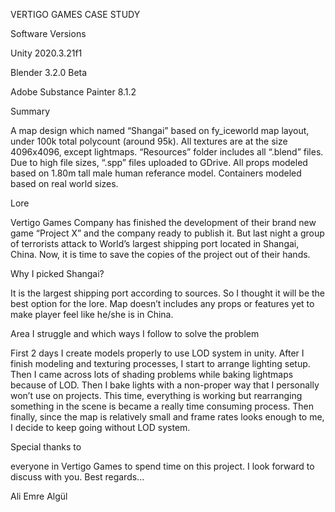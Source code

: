 

VERTIGO GAMES CASE STUDY

Software Versions

Unity 2020.3.21f1

Blender 3.2.0 Beta

Adobe Substance Painter 8.1.2




Summary

A map design which named “Shangai” based on fy_iceworld map layout, under 100k total polycount (around 95k).
All textures are at the size 4096x4096, except lightmaps.
“Resources” folder includes all “.blend” files. Due to high file sizes, “.spp” files uploaded to GDrive.
All props modeled based on 1.80m tall male human referance model. Containers modeled based on real world sizes.



Lore

Vertigo Games Company has finished the development of their brand new game “Project X” and the company ready to publish it. But last night a group of terrorists attack to World’s largest shipping port located in Shangai, China. Now, it is time to save the copies of the project out of their hands.



Why I picked Shangai?

It is the largest shipping port according to sources. So I thought it will be the best option for the lore. Map doesn’t includes any props or features yet to make player feel like he/she is in China. 



Area I struggle and which ways I follow to solve the problem

First 2 days I create models properly to use LOD system in unity. After I finish modeling and texturing processes, I start to arrange lighting setup. 
Then I came across lots of shading problems while baking lightmaps because of LOD. Then I bake lights with a non-proper way that I personally won’t use on projects. 
This time, everything is working but rearranging something in the scene is became a really time consuming process.
Then finally, since the map is relatively small and frame rates looks enough to me, I decide to keep going without LOD system.



Special thanks to

everyone in Vertigo Games to spend time on this project. I look forward to discuss with you.
Best regards...

Ali Emre Algül
